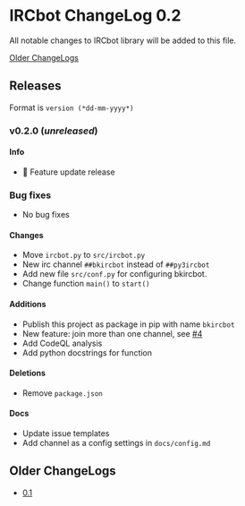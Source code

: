 # IRCbot ChangeLog 0.2

All notable changes to IRCbot library will be added to this file.

[Older ChangeLogs](#older-changelogs)

## Releases

Format is `version (*dd-mm-yyyy*)`

### v0.2.0 (*unreleased*)

#### Info
 * 🚀 Feature update release

### Bug fixes
 * No bug fixes

#### Changes
 * Move `ircbot.py` to `src/ircbot.py`
 * New irc channel `##bkircbot` instead of `##py3ircbot`
 * Add new file `src/conf.py` for configuring bkircbot.
 * Change function `main()` to `start()`

#### Additions
 * Publish this project as package in pip with name `bkircbot`
 * New feature: join more than one channel, see [#4](https://github.com/PuneetGopinath/IRCbot/issues/4)
 * Add CodeQL analysis
 * Add python docstrings for function

#### Deletions
 * Remove `package.json`

#### Docs
 * Update issue templates
 * Add channel as a config settings in `docs/config.md`

<h2><a name="older-changelogs">Older ChangeLogs</a></h2>

 * [0.1](https://github.com/PuneetGopinath/IRCbot/blob/0.1.0/ChangeLog.md)
